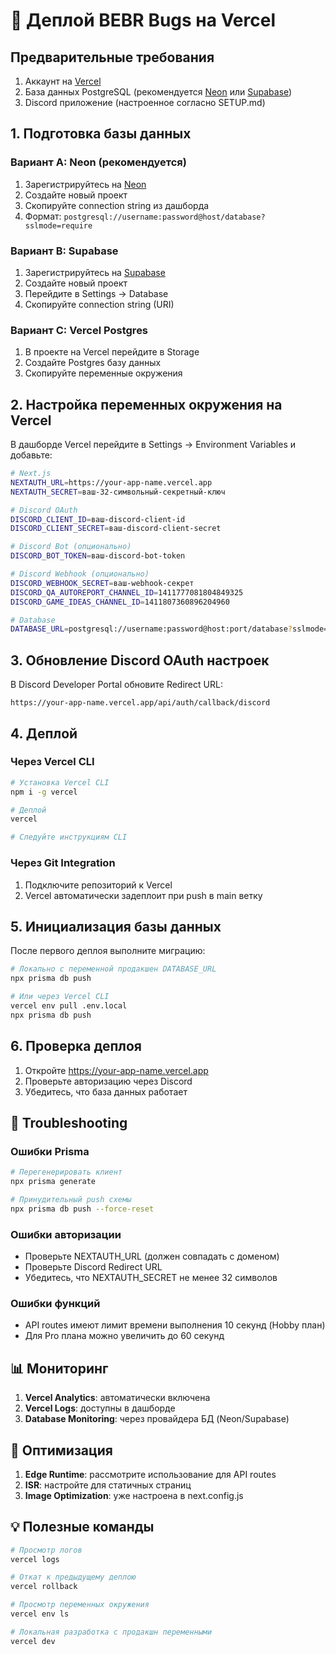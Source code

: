 # 🚀 Деплой BEBR Bugs на Vercel

## Предварительные требования

1. Аккаунт на [Vercel](https://vercel.com)
2. База данных PostgreSQL (рекомендуется [Neon](https://neon.tech) или [Supabase](https://supabase.com))
3. Discord приложение (настроенное согласно SETUP.md)

## 1. Подготовка базы данных

### Вариант A: Neon (рекомендуется)
1. Зарегистрируйтесь на [Neon](https://neon.tech)
2. Создайте новый проект
3. Скопируйте connection string из дашборда
4. Формат: `postgresql://username:password@host/database?sslmode=require`

### Вариант B: Supabase
1. Зарегистрируйтесь на [Supabase](https://supabase.com)
2. Создайте новый проект
3. Перейдите в Settings → Database
4. Скопируйте connection string (URI)

### Вариант C: Vercel Postgres
1. В проекте на Vercel перейдите в Storage
2. Создайте Postgres базу данных
3. Скопируйте переменные окружения

## 2. Настройка переменных окружения на Vercel

В дашборде Vercel перейдите в Settings → Environment Variables и добавьте:

```bash
# Next.js
NEXTAUTH_URL=https://your-app-name.vercel.app
NEXTAUTH_SECRET=ваш-32-символьный-секретный-ключ

# Discord OAuth
DISCORD_CLIENT_ID=ваш-discord-client-id
DISCORD_CLIENT_SECRET=ваш-discord-client-secret

# Discord Bot (опционально)
DISCORD_BOT_TOKEN=ваш-discord-bot-token

# Discord Webhook (опционально)
DISCORD_WEBHOOK_SECRET=ваш-webhook-секрет
DISCORD_QA_AUTOREPORT_CHANNEL_ID=1411777081804849325
DISCORD_GAME_IDEAS_CHANNEL_ID=1411807360896204960

# Database
DATABASE_URL=postgresql://username:password@host:port/database?sslmode=require
```

## 3. Обновление Discord OAuth настроек

В Discord Developer Portal обновите Redirect URL:
```
https://your-app-name.vercel.app/api/auth/callback/discord
```

## 4. Деплой

### Через Vercel CLI
```bash
# Установка Vercel CLI
npm i -g vercel

# Деплой
vercel

# Следуйте инструкциям CLI
```

### Через Git Integration
1. Подключите репозиторий к Vercel
2. Vercel автоматически задеплоит при push в main ветку

## 5. Инициализация базы данных

После первого деплоя выполните миграцию:

```bash
# Локально с переменной продакшен DATABASE_URL
npx prisma db push

# Или через Vercel CLI
vercel env pull .env.local
npx prisma db push
```

## 6. Проверка деплоя

1. Откройте https://your-app-name.vercel.app
2. Проверьте авторизацию через Discord
3. Убедитесь, что база данных работает

## 🔧 Troubleshooting

### Ошибки Prisma
```bash
# Перегенерировать клиент
npx prisma generate

# Принудительный push схемы
npx prisma db push --force-reset
```

### Ошибки авторизации
- Проверьте NEXTAUTH_URL (должен совпадать с доменом)
- Проверьте Discord Redirect URL
- Убедитесь, что NEXTAUTH_SECRET не менее 32 символов

### Ошибки функций
- API routes имеют лимит времени выполнения 10 секунд (Hobby план)
- Для Pro плана можно увеличить до 60 секунд

## 📊 Мониторинг

1. **Vercel Analytics**: автоматически включена
2. **Vercel Logs**: доступны в дашборде
3. **Database Monitoring**: через провайдера БД (Neon/Supabase)

## 🚀 Оптимизация

1. **Edge Runtime**: рассмотрите использование для API routes
2. **ISR**: настройте для статичных страниц
3. **Image Optimization**: уже настроена в next.config.js

## 💡 Полезные команды

```bash
# Просмотр логов
vercel logs

# Откат к предыдущему деплою
vercel rollback

# Просмотр переменных окружения
vercel env ls

# Локальная разработка с продакшн переменными
vercel dev
``` 